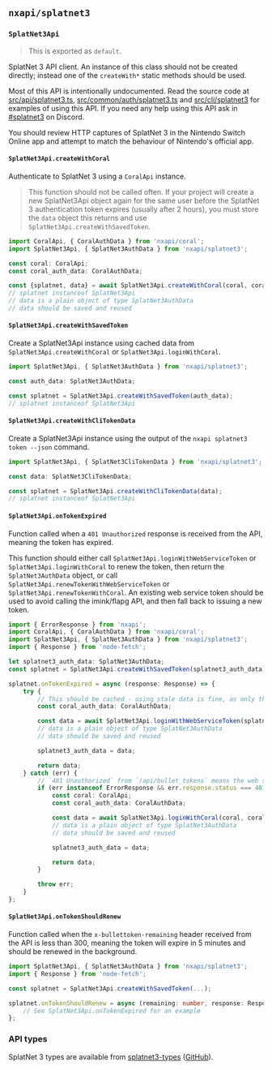 `nxapi/splatnet3`
---

### `SplatNet3Api`

> This is exported as `default`.

SplatNet 3 API client. An instance of this class should not be created directly; instead one of the `createWith*` static methods should be used.

Most of this API is intentionally undocumented. Read the source code at [src/api/splatnet3.ts](../../src/api/splatnet3.ts), [src/common/auth/splatnet3.ts](../../src/common/auth/splatnet3.ts) and [src/cli/splatnet3](../../src/cli/splatnet3) for examples of using this API. If you need any help using this API ask in [#splatnet3](https://discordapp.com/channels/998657768594608138/998664939537440820) on Discord.

You should review HTTP captures of SplatNet 3 in the Nintendo Switch Online app and attempt to match the behaviour of Nintendo's official app.

#### `SplatNet3Api.createWithCoral`

Authenticate to SplatNet 3 using a `CoralApi` instance.

> This function should not be called often. If your project will create a new SplatNet3Api object again for the same user before the SplatNet 3 authentication token expires (usually after 2 hours), you must store the `data` object this returns and use `SplatNet3Api.createWithSavedToken`.

```ts
import CoralApi, { CoralAuthData } from 'nxapi/coral';
import SplatNet3Api, { SplatNet3AuthData } from 'nxapi/splatnet3';

const coral: CoralApi;
const coral_auth_data: CoralAuthData;

const {splatnet, data} = await SplatNet3Api.createWithCoral(coral, coral_auth_data.user);
// splatnet instanceof SplatNet3Api
// data is a plain object of type SplatNet3AuthData
// data should be saved and reused
```

#### `SplatNet3Api.createWithSavedToken`

Create a SplatNet3Api instance using cached data from `SplatNet3Api.createWithCoral` or `SplatNet3Api.loginWithCoral`.

```ts
import SplatNet3Api, { SplatNet3AuthData } from 'nxapi/splatnet3';

const auth_data: SplatNet3AuthData;

const splatnet = SplatNet3Api.createWithSavedToken(auth_data);
// splatnet instanceof SplatNet3Api
```

#### `SplatNet3Api.createWithCliTokenData`

Create a SplatNet3Api instance using the output of the `nxapi splatnet3 token --json` command.

```ts
import SplatNet3Api, { SplatNet3CliTokenData } from 'nxapi/splatnet3';

const data: SplatNet3CliTokenData;

const splatnet = SplatNet3Api.createWithCliTokenData(data);
// splatnet instanceof SplatNet3Api
```

#### `SplatNet3Api.onTokenExpired`

Function called when a `401 Unauthorized` response is received from the API, meaning the token has expired.

This function should either call `SplatNet3Api.loginWithWebServiceToken` or `SplatNet3Api.loginWithCoral` to renew the token, then return the `SplatNet3AuthData` object, or call `SplatNet3Api.renewTokenWithWebServiceToken` or `SplatNet3Api.renewTokenWithCoral`. An existing web service token should be used to avoid calling the imink/flapg API, and then fall back to issuing a new token.

```ts
import { ErrorResponse } from 'nxapi';
import CoralApi, { CoralAuthData } from 'nxapi/coral';
import SplatNet3Api, { SplatNet3AuthData } from 'nxapi/splatnet3';
import { Response } from 'node-fetch';

let splatnet3_auth_data: SplatNet3AuthData;
const splatnet = SplatNet3Api.createWithSavedToken(splatnet3_auth_data);

splatnet.onTokenExpired = async (response: Response) => {
    try {
        // This should be cached - using stale data is fine, as only the user data is used
        const coral_auth_data: CoralAuthData;

        const data = await SplatNet3Api.loginWithWebServiceToken(splatnet3_auth_data.webserviceToken, coral_auth_data.user);
        // data is a plain object of type SplatNet3AuthData
        // data should be saved and reused

        splatnet3_auth_data = data;

        return data;
    } catch (err) {
        // `401 Unauthorized` from `/api/bullet_tokens` means the web service token has expired (or is invalid)
        if (err instanceof ErrorResponse && err.response.status === 401) {
            const coral: CoralApi;
            const coral_auth_data: CoralAuthData;

            const data = await SplatNet3Api.loginWithCoral(coral, coral_auth_data.user);
            // data is a plain object of type SplatNet3AuthData
            // data should be saved and reused

            splatnet3_auth_data = data;

            return data;
        }

        throw err;
    }
};
```

#### `SplatNet3Api.onTokenShouldRenew`

Function called when the `x-bullettoken-remaining` header received from the API is less than 300, meaning the token will expire in 5 minutes and should be renewed in the background.

```ts
import SplatNet3Api, { SplatNet3AuthData } from 'nxapi/splatnet3';
import { Response } from 'node-fetch';

const splatnet = SplatNet3Api.createWithSavedToken(...);

splatnet.onTokenShouldRenew = async (remaining: number, response: Response) => {
    // See SplatNet3Api.onTokenExpired for an example
};
```

### API types

SplatNet 3 types are available from [splatnet3-types](https://gitlab.fancy.org.uk/samuel/splatnet3-types) ([GitHub](https://github.com/nintendoapis/splatnet3-types)).
